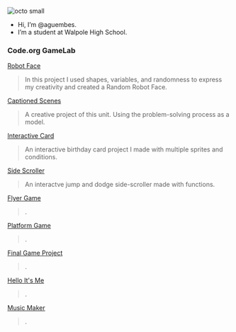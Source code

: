 ![octo small](https://github.com/aguembes/aguembes/assets/146837207/a34e0164-c8e4-4170-a99a-700c191e25ec)
- Hi, I’m @aguembes.
- I’m a student at Walpole High School.

### Code.org GameLab
[Robot Face](https://aguembes.github.io/robot/)
>In this project I used shapes, variables, and randomness to express my creativity and created a Random Robot Face.

[Captioned Scenes](https://studio.code.org/projects/gamelab/WjYvfA0NlObB3Acs4UGU5nw6sVCR6awbdWb73l82DT8)
>A creative project of this unit. Using the problem-solving process as a model.

[Interactive Card](https://studio.code.org/projects/gamelab/01Ybtk0R45uNsFddLl0ogJBz25fy9q88qYU70i9a4jk)
>An interactive birthday card project I made with multiple sprites and conditions.

[Side Scroller](https://studio.code.org/projects/gamelab/wqZekeYw7Q0E-ufqwbjn6PzkHZ3LiH6BwZ2WAxmD64g)
>An interactve jump and dodge side-scroller made with functions.

[Flyer Game](https://studio.code.org/projects/gamelab/YHDrB1NmDtDQH29Q3QPnPwHVzsU8vR9-Pys2oQ633qw)
>.

[Platform Game](https://studio.code.org/projects/gamelab/sTXHkgTYwbSlC9XyPk79QM-DvLKF9wpzJLwQox3ad5w)
>.

[Final Game Project](https://studio.code.org/projects/gamelab/c-AbmwKfl33Ws7xG9R5308rArLMjunvNpxSkVj6-Y2o)
>.

[Hello It's Me](https://gallery.appinventor.mit.edu/?galleryid=a8fe95ff-d123-4a17-a462-154f3d62877c)
>.

[Music Maker](https://gallery.appinventor.mit.edu/?galleryid=fec9938d-5430-487e-84bf-20c8a28d1fca)
>.
